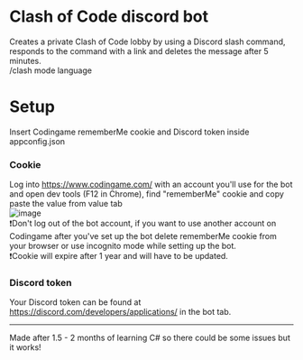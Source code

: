 # Clash of Code discord bot
Creates a private Clash of Code lobby by using a Discord slash command, responds to the command with a link and deletes the message after 5 minutes.  
/clash mode language

# Setup
Insert Codingame rememberMe cookie and Discord token inside appconfig.json

### Cookie
Log into https://www.codingame.com/ with an account you'll use for the bot and open dev tools (F12 in Chrome), find "rememberMe" cookie and copy paste the value from value tab  
![image](https://user-images.githubusercontent.com/106081841/192303232-49f774ba-dc12-486a-a643-ef05a516b9a7.png)  
:exclamation:Don't log out of the bot account, if you want to use another account on Codingame after you've set up the bot delete rememberMe cookie from your browser or use incognito mode while setting up the bot.  
:exclamation:Cookie will expire after 1 year and will have to be updated.

### Discord token  
Your Discord token can be found at https://discord.com/developers/applications/ in the bot tab.

---

Made after 1.5 - 2 months of learning C# so there could be some issues but it works!
